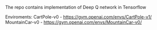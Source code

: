 The repo contains implementation of Deep Q network in Tensorflow


Enviroments:
CartPole-v0 - https://gym.openai.com/envs/CartPole-v1/
MountainCar-v0 - https://gym.openai.com/envs/MountainCar-v0/

